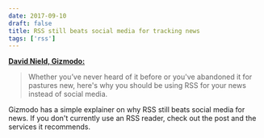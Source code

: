 ```yaml
---
date: 2017-09-10
draft: false
title: RSS still beats social media for tracking news
tags: ['rss']
---
```


**[David Nield, Gizmodo:](http://fieldguide.gizmodo.com/why-rss-feeds-still-beat-facebook-and-twitter-for-track-1800722740)**

> Whether you’ve never heard of it before or you've abandoned it for pastures new, here's why you should be using RSS for your news instead of social media.<!-- excerpt -->

Gizmodo has a simple explainer on why RSS still beats social media for news. If you don't currently use an RSS reader, check out the post and the services it recommends.
